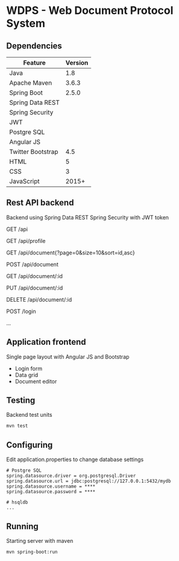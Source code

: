 # WDPS - Web Document Protocol System

## Dependencies


| Feature           | Version |
|-------------------|---------|
| Java              | 1.8     |
| Apache Maven      | 3.6.3   |
| Spring Boot       | 2.5.0   |
| Spring Data REST  |         |
| Spring Security   |         |
| JWT               |         |
| Postgre SQL       |         |
| Angular JS        |         |
| Twitter Bootstrap | 4.5     |
| HTML              | 5       |
| CSS               | 3       |
| JavaScript        | 2015+   |

## Rest API backend

Backend using Spring Data REST
Spring Security with JWT token

GET /api

GET /api/profile

GET /api/document{?page=0&size=10&sort=id,asc}

POST /api/document

GET /api/document/:id

PUT /api/document/:id

DELETE /api/document/:id

POST /login

...

## Application frontend

Single page layout with Angular JS and Bootstrap

* Login form
* Data grid
* Document editor

## Testing

Backend test units

```sh
mvn test
```

## Configuring

Edit application.properties to change database settings

```properties
# Postgre SQL
spring.datasource.driver = org.postgresql.Driver
spring.datasource.url = jdbc:postgresql://127.0.0.1:5432/mydb
spring.datasource.username = ****
spring.datasource.password = ****

# hsqldb
...
```

## Running

Starting server with maven

```sh
mvn spring-boot:run
```
